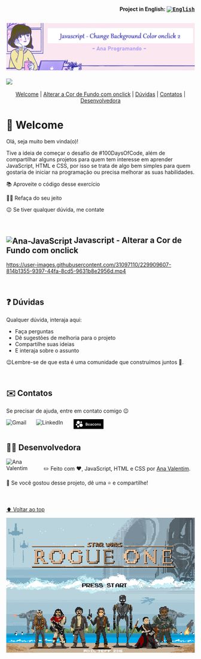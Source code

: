 <div align="right">

#### Project in English: <kbd>[<img title="English" alt="English" src="https://img.icons8.com/color/48/000000/usa.png" width="22">](https://github.com/AnaProgramando/change_background_color_js/blob/ad3ec22f14a507f38b262e28d9750e5ce59fceda/README-us.md)</kbd>

</div>

![banner Javascript - Change Background Color onclick](https://github.com/AnaProgramando/change_background_color_2_js/blob/a93372b99f44438f63f57b63336e18c9271aa6c9/change_background_color_2_js.png)
----

<img src="https://img.shields.io/static/v1?label=Status&message=complete&color=32CD32&style=for-the-badge"/>

<p align="center">
 <a href="#-welcome">Welcome</a> | 
 <a href="#-javascript---alterar-a-cor-de-fundo-com-onclick">Alterar a Cor de Fundo com onclick</a> |  
 <a href="#-d%C3%BAvidas">Dúvidas</a> | 
 <a href="#%EF%B8%8F-contatos">Contatos</a> | 
 <a href="#%EF%B8%8F-desenvolvedora">Desenvolvedora</a>
</p>

# 🤗 Welcome

Olá, seja muito bem vinda(o)! 

Tive a ideia de começar o desafio de #100DaysOfCode, além de compartilhar alguns projetos para quem tem interesse em aprender JavaScript, HTML e CSS, por isso se trata de algo bem simples para quem gostaria de iniciar na programação ou precisa melhorar as suas habilidades.

📚 Aproveite o código desse exercício

👩‍💻 Refaça do seu jeito

😉 Se tiver qualquer dúvida, me contate

<br>

## <img align="center" alt="Ana-JavaScript" height="40" src="https://cdn.jsdelivr.net/gh/devicons/devicon/icons/javascript/javascript-original.svg"> Javascript - Alterar a Cor de Fundo com onclick

https://user-images.githubusercontent.com/31097110/229909607-814b1355-9397-44fa-8cd5-9631b8e2956d.mp4

<br>

## ❓ Dúvidas

Qualquer dúvida, interaja aqui:
  * Faça perguntas
  * Dê sugestões de melhoria para o projeto
  * Compartilhe suas ideias
  * E interaja sobre o assunto

😉Lembre-se de que esta é uma comunidade que construímos juntos 💪.

<br>

## ✉️ Contatos

Se precisar de ajuda, entre em contato comigo 😉

[<img align="left" alt="Gmail" width="80px" src="https://img.shields.io/badge/Gmail-D14836?style=for-the-badge&logo=gmail&logoColor=white"/>](mailto:anabe.valentim@gmail.com)
[<img align="left" alt="LinkedIn" width="100px" src="https://img.shields.io/badge/LinkedIn-0077B5?style=for-the-badge&logo=linkedin&logoColor=white"/>](https://www.linkedin.com/in/ana-beatriz-valentim)
[<img align="left" alt="Beacons" width="80px" src="https://github.com/AnaProgramando/AnaProgramando/blob/31ac40741768033915a37ec0f949984bf6aad2d1/beacons_logo.png"/>](https://beacons.page/anaprogramando)

<br>
<br>

## 🙋‍♀️ Desenvolvedora

<div>
  <img align="left" alt="Ana Valentim" width="100px" src="https://avatars.githubusercontent.com/u/31097110?v=4"/>
</div>

<br>
✏️ Feito com ❤️, JavaScript, HTML e CSS por <a href="https://github.com/AnaProgramando">Ana Valentim</a>.

💙 Se você gostou desse projeto, dê uma ⭐ e compartilhe!


<br><br>
[⬆ Voltar ao top](https://github.com/AnaProgramando/change_background_color_2_js/blob/main/README.md#) <br>


 <div>
  <img align="center" alt="Pixel-Art" width="1000px" src="https://github.com/AnaProgramando/change_background_color_2_js/blob/a93372b99f44438f63f57b63336e18c9271aa6c9/cc.gif"/>
</div>
